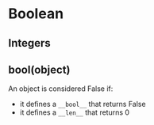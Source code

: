 # Boolean

## Integers

## bool(object)

An object is considered False if:

- it defines a `__bool__` that returns False
- it defines a `__len__` that returns 0
